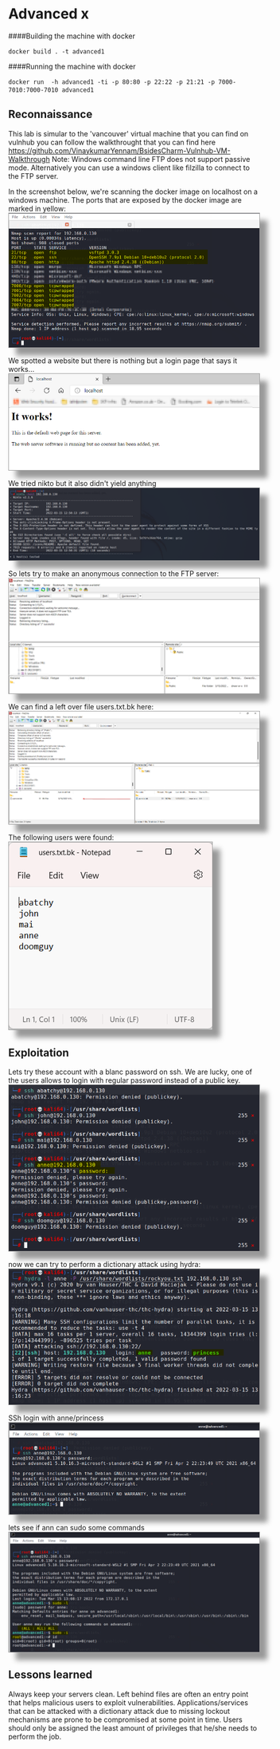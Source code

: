 # Advanced x


####Building the machine with docker
```
docker build . -t advanced1
```
####Running the machine with docker
```
docker run  -h advanced1 -ti -p 80:80 -p 22:22 -p 21:21 -p 7000-7010:7000-7010 advanced1
```

## Reconnaissance
This lab is simular to the 'vancouver' virtual machine that you can find on vulnhub
you can follow the walkthrought that you can find here https://github.com/VinaykumarYennam/BsidesCharm-Vulnhub-VM-Walkthrough
Note: Windows command line FTP does not support passive mode. Alternatively you can use a windows client like filzilla to connect to the FTP server.

In the screenshot below, we're scanning the docker image on localhost on a windows machine. The ports that are exposed by the docker image are marked in yellow:
<img  src="../../.gitbook/assets/infra/advanced1/nmap.png" style="box-shadow: 15px 15px 10px #999;  border: 1px solid #999" />

We spotted a website but there is nothing but a login page that says it works...
<img  src="../../.gitbook/assets/infra/advanced1/web.png" style="box-shadow: 15px 15px 10px #999;  border: 1px solid #999" />

We tried nikto but it also didn't yield anything
<img  src="../../.gitbook/assets/infra/advanced1/nikto.png" style="box-shadow: 15px 15px 10px #999;  border: 1px solid #999" />

So lets try to make an anonymous connection to the FTP server:
<img  src="../../.gitbook/assets/infra/advanced1/filezilla1.png" style="box-shadow: 15px 15px 10px #999;  border: 1px solid #999" />

We can find a left over file users.txt.bk here:
<img  src="../../.gitbook/assets/infra/advanced1/filezilla2.png" style="box-shadow: 15px 15px 10px #999;  border: 1px solid #999" />


The following users were found:
<img  src="../../.gitbook/assets/infra/advanced1/users.png" style="box-shadow: 15px 15px 10px #999;  border: 1px solid #999" />

## Exploitation
Lets try these account with a blanc password on ssh. We are lucky, one of the users allows to login with regular password instead of a public key.
<img  src="../../.gitbook/assets/infra/advanced1/ssh.png" style="box-shadow: 15px 15px 10px #999;  border: 1px solid #999" />

now we can try to perform a dictionary attack using hydra:
<img  src="../../.gitbook/assets/infra/advanced1/hydra.png" style="box-shadow: 15px 15px 10px #999;  border: 1px solid #999" />

SSh login with anne/princess
<img  src="../../.gitbook/assets/infra/advanced1/sshlogin.png" style="box-shadow: 15px 15px 10px #999;  border: 1px solid #999" />

lets see if ann can sudo some commands
<img  src="../../.gitbook/assets/infra/advanced1/sudo.png" style="box-shadow: 15px 15px 10px #999;  border: 1px solid #999" />

## Lessons learned
Always keep your servers clean. Left behind files are often an entry point that helps malicious users to exploit vulnerabilities.
Applications/services that can be attacked with a dictionary attack due to missing lockout mechanisms are prone to be compromised at some point in time.
Users should only be assigned the least amount of privileges that he/she needs to perform the job.
